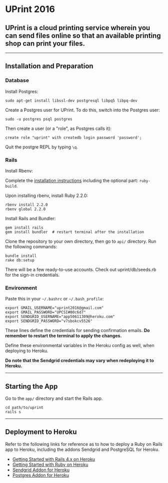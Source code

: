 # UPrint 2016
## UPrint is a cloud printing service wherein you can send files online so that an available printing shop can print your files.
---
## Installation and Preparation
### Database

Install Postgres:

```
sudo apt-get install libssl-dev postgresql libpq5 libpq-dev
```

Create a Postgres user for UPrint. To do this, switch into the Postgres user:

```
sudo -u postgres psql postgres
```

Then create a user (or a "role", as Postgres calls it):

```
create role "uprint" with createdb login password 'password';
```

Quit the postgre REPL by typing ```\q```.

### Rails

Install Rbenv:

Complete the [installation instructions](https://github.com/sstephenson/rbenv) including the optional part: ```ruby-build```.

Upon installing rbenv, install Ruby 2.2.0:

```
rbenv install 2.2.0
rbenv global 2.2.0
```

Install Rails and Bundler:

```
gem install rails
gem install bundler  # restart terminal after the installation
```

Clone the repository to your own directory, then go to ```api/``` directory. Run the following commands:

```
bundle install
rake db:setup
```

There will be a few ready-to-use accounts. Check out uprint/db/seeds.rb for the sign-in credentials.

### Environment

Paste this in your ```~/.bashrc``` or ```~/.bash_profile```:

```
export GMAIL_USERNAME="uprint2016@gmail.com"
export GMAIL_PASSWORD="UPCSI#00c6d7"
export SENDGRID_USERNAME="app50611309@heroku.com"
export SENDGRID_PASSWORD="v7sbokcv5526"
```

These lines define the credentials for sending confirmation emails. **Do remember to restart the terminal to apply the changes.**

Define these environmental variables in the Heroku config as well, when deploying to Heroku.

**Do note that the Sendgrid credentials may vary when redeploying it to Heroku.**

---
## Starting the App

Go to the ```app/``` directory and start the Rails app.

```
cd path/to/uprint
rails s 
```

---
## Deployment to Heroku

Refer to the following links for reference as to how to deploy a Ruby on Rails app to Heroku, including the addons Sendgrid and PostgreSQL for Heroku.

* [Getting Started with Rails 4.x on Heroku](https://devcenter.heroku.com/articles/getting-started-with-rails4)
* [Getting Started with Ruby on Heroku](https://devcenter.heroku.com/articles/getting-started-with-ruby#introduction)
* [Sendgrid Addon for Heroku](https://devcenter.heroku.com/articles/sendgrid)
* [Postgres Addon for Heroku](https://elements.heroku.com/addons/heroku-postgresql)
